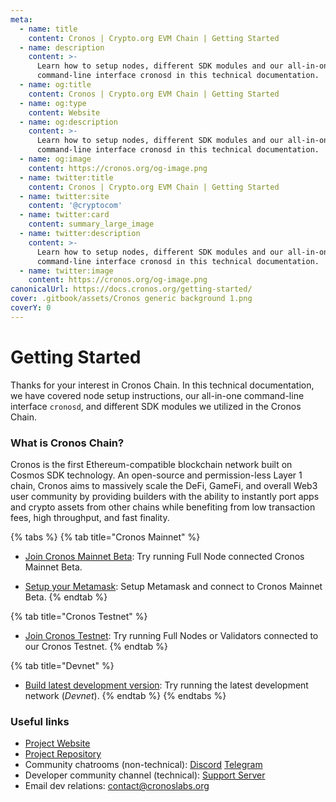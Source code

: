 ```yaml
---
meta:
  - name: title
    content: Cronos | Crypto.org EVM Chain | Getting Started
  - name: description
    content: >-
      Learn how to setup nodes, different SDK modules and our all-in-one
      command-line interface cronosd in this technical documentation.
  - name: og:title
    content: Cronos | Crypto.org EVM Chain | Getting Started
  - name: og:type
    content: Website
  - name: og:description
    content: >-
      Learn how to setup nodes, different SDK modules and our all-in-one
      command-line interface cronosd in this technical documentation.
  - name: og:image
    content: https://cronos.org/og-image.png
  - name: twitter:title
    content: Cronos | Crypto.org EVM Chain | Getting Started
  - name: twitter:site
    content: '@cryptocom'
  - name: twitter:card
    content: summary_large_image
  - name: twitter:description
    content: >-
      Learn how to setup nodes, different SDK modules and our all-in-one
      command-line interface cronosd in this technical documentation.
  - name: twitter:image
    content: https://cronos.org/og-image.png
canonicalUrl: https://docs.cronos.org/getting-started/
cover: .gitbook/assets/Cronos generic background 1.png
coverY: 0
---
```


# Getting Started

Thanks for your interest in Cronos Chain. In this technical documentation, we have covered node setup instructions, our all-in-one command-line interface `cronosd`, and different SDK modules we utilized in the Cronos Chain.

### What is Cronos Chain?

Cronos is the first Ethereum-compatible blockchain network built on Cosmos SDK technology. An open-source and permission-less Layer 1 chain, Cronos aims to massively scale the DeFi, GameFi, and overall Web3 user community by providing builders with the ability to instantly port apps and crypto assets from other chains while benefiting from low transaction fees, high throughput, and fast finality.

{% tabs %}
{% tab title="Cronos Mainnet" %}
* [Join Cronos Mainnet Beta](for-node-hosts/cronos-mainnet.md):
  Try running Full Node connected Cronos Mainnet Beta.

* [Setup your Metamask](for-users/metamask.md):
  Setup Metamask and connect to Cronos Mainnet Beta.
{% endtab %}

{% tab title="Cronos Testnet" %}
* [Join Cronos Testnet](for-node-hosts/cronos-testnet.md):
  Try running Full Nodes or Validators connected to our Cronos Testnet.
{% endtab %}

{% tab title="Devnet" %}
* [Build latest development version](for-node-hosts/local-devnet.md):
  Try running the latest development network (_Devnet_).
{% endtab %}
{% endtabs %}

### Useful links

* [Project Website](https://cronos.org)
* [Project Repository](https://github.com/crypto-org-chain/cronos)
* Community chatrooms (non-technical): [Discord](https://discord.gg/nsp9JTC) [Telegram](https://t.me/CryptoComOfficial)
* Developer community channel (technical): [Support Server](https://discord.gg/pahqHz26q4)
* Email dev relations: [contact@cronoslabs.org](mailto:contact@cronoslabs.org)

